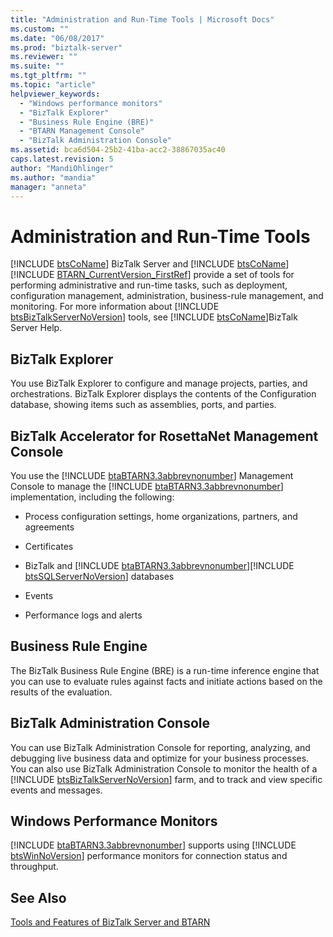 ```yaml
---
title: "Administration and Run-Time Tools | Microsoft Docs"
ms.custom: ""
ms.date: "06/08/2017"
ms.prod: "biztalk-server"
ms.reviewer: ""
ms.suite: ""
ms.tgt_pltfrm: ""
ms.topic: "article"
helpviewer_keywords: 
  - "Windows performance monitors"
  - "BizTalk Explorer"
  - "Business Rule Engine (BRE)"
  - "BTARN Management Console"
  - "BizTalk Administration Console"
ms.assetid: bca6d504-25b2-41ba-acc2-38867035ac40
caps.latest.revision: 5
author: "MandiOhlinger"
ms.author: "mandia"
manager: "anneta"
---
```

# Administration and Run-Time Tools
[!INCLUDE [btsCoName](../../includes/btsconame-md.md)] BizTalk Server and [!INCLUDE [btsCoName](../../includes/btsconame-md.md)][!INCLUDE [BTARN_CurrentVersion_FirstRef](../../includes/btarn-currentversion-firstref-md.md)] provide a set of tools for performing administrative and run-time tasks, such as deployment, configuration management, administration, business-rule management, and monitoring. For more information about [!INCLUDE [btsBizTalkServerNoVersion](../../includes/btsbiztalkservernoversion-md.md)] tools, see [!INCLUDE [btsCoName](../../includes/btsconame-md.md)]BizTalk Server Help.  
  
## BizTalk Explorer  
 You use BizTalk Explorer to configure and manage projects, parties, and orchestrations. BizTalk Explorer displays the contents of the Configuration database, showing items such as assemblies, ports, and parties.  
  
## BizTalk Accelerator for RosettaNet Management Console  
 You use the [!INCLUDE [btaBTARN3.3abbrevnonumber](../../includes/btabtarn3-3abbrevnonumber-md.md)] Management Console to manage the [!INCLUDE [btaBTARN3.3abbrevnonumber](../../includes/btabtarn3-3abbrevnonumber-md.md)] implementation, including the following:  
  
- Process configuration settings, home organizations, partners, and agreements  
  
- Certificates  
  
- BizTalk and [!INCLUDE [btaBTARN3.3abbrevnonumber](../../includes/btabtarn3-3abbrevnonumber-md.md)][!INCLUDE [btsSQLServerNoVersion](../../includes/btssqlservernoversion-md.md)] databases  
  
- Events  
  
- Performance logs and alerts  
  
## Business Rule Engine  
 The BizTalk Business Rule Engine (BRE) is a run-time inference engine that you can use to evaluate rules against facts and initiate actions based on the results of the evaluation.  
  
## BizTalk Administration Console  
 You can use BizTalk Administration Console for reporting, analyzing, and debugging live business data and optimize for your business processes. You can also use BizTalk Administration Console to monitor the health of a [!INCLUDE [btsBizTalkServerNoVersion](../../includes/btsbiztalkservernoversion-md.md)] farm, and to track and view specific events and messages.  
  
## Windows Performance Monitors  
 [!INCLUDE [btaBTARN3.3abbrevnonumber](../../includes/btabtarn3-3abbrevnonumber-md.md)] supports using [!INCLUDE [btsWinNoVersion](../../includes/btswinnoversion-md.md)] performance monitors for connection status and throughput.  
  
## See Also  
 [Tools and Features of BizTalk Server and BTARN](../../adapters-and-accelerators/accelerator-rosettanet/tools-and-features-of-biztalk-server-and-btarn.md)